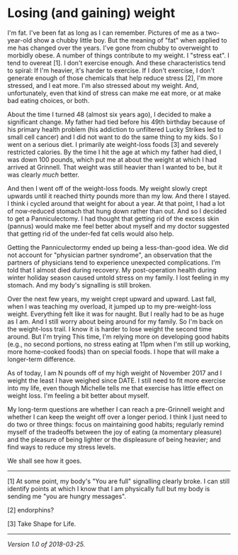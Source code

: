 Losing (and gaining) weight
===========================

I'm fat.  I've been fat as long as I can remember.  Pictures of me
as a two-year-old show a chubby little boy.  But the meaning of "fat"
when applied to me has changed over the years.  I've gone from chubby to
overweight to morbidly obese.  A number of things contribute to my weight.
I "stress eat".  I tend to overeat [1].  I don't exercise enough.
And these characteristics tend to spiral: If I'm heavier, it's harder
to exercise.  If I don't exercise, I don't generate enough of those
chemicals that help reduce stress [2], I'm more stressed, and I eat more.
I'm also stressed about my weight.  And, unfortunately, even that kind
of stress can make me eat more, or at make bad eating choices, or both.

About the time I turned 48 (almost six years ago), I decided to make a
significant change.  My father had tied before his 49th birthday because
of his primary health problem (his addiction to unfiltered Lucky Strikes
led to small cell cancer) and I did not want to do the same thing to my
kids.  So I went on a serious diet.  I primarily ate weight-loss foods
[3] and severely restricted calories.  By the time I hit the age at
which my father had died, I was down 100 pounds, which put me at about
the weight at which I had arrived at Grinnell.  That weight was still
heavier than I wanted to be, but it was clearly *much* better.

And then I went off of the weight-loss foods.  My weight slowly crept
upwards until it reached thirty pounds more than my low.  And there I
stayed.  I think i cycled around that weight for about a year.  At that
point, I had a lot of now-reduced stomach that hung down rather than out.
And so I decided to get a Panniculectomy.  I had thought that getting
rid of the excess skin (pannus) would make me feel better about myself
and my doctor suggested that getting rid of the under-fed fat cells
would also help.

Getting the Panniculectormy ended up being a less-than-good idea.  We
did not account for "physician partner syndrome", an observation that
the partners of physicians tend to experience unexpected complications.
I'm told that I almost died during recovery.  My post-operation health
during winter holiday season caused untold stress on my family.  I lost
feeling in my stomach.  And my body's signalling is still broken.

Over the next few years, my weight crept upward and upward.  Last fall,
when I was teaching my overload, it jumped up to my pre-weight-loss
weight.  Everything felt like it was for naught.  But I really had to
be as huge as I am.  And I still worry about being around for my family.
So I'm back on the weight-loss trail.  I know it is harder to lose weight
the second time around.  But I'm trying This time, I'm relying more on
developing good habits (e.g., no second portions, no stress eating at 11pm
when I'm still up working, more home-cooked foods) than on special foods.
I hope that will make a longer-term difference.

As of today, I am N pounds off of my high weight of November 2017 and I
weight the least I have weighed since DATE.  I still need to fit more 
exercise into my life, even though Michelle tells me that exercise has
little effect on weight loss.  I'm feeling a bit better about myself.

My long-term questions are whether I can reach a pre-Grinnell weight
and whether I can keep the weight off over a longer period.  I think I
just need to do two or three things: focus on maintaining good habits;
regularly remind myself of the tradeoffs between the joy of eating (a
momentary pleasure) and the pleasure of being lighter or the displeasure
of being heavier; and find ways to reduce my stress levels.

We shall see how it goes.

---

[1] At some point, my body's "You are full" signalling clearly broke.  I
can still identify points at which I know that I am physically full but my
body is sending me "you are hungry messages".

[2] endorphins?

[3] Take Shape for Life.

---

*Version 1.0 of 2018-03-25.*
